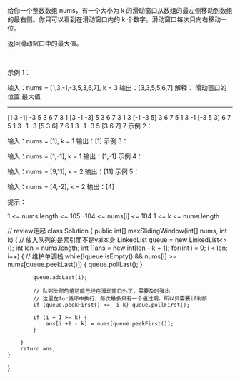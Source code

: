 给你一个整数数组 nums，有一个大小为 k 的滑动窗口从数组的最左侧移动到数组的最右侧。你只可以看到在滑动窗口内的 k 个数字。滑动窗口每次只向右移动一位。

返回滑动窗口中的最大值。

 

示例 1：

输入：nums = [1,3,-1,-3,5,3,6,7], k = 3
输出：[3,3,5,5,6,7]
解释：
滑动窗口的位置                最大值
---------------               -----
[1  3  -1] -3  5  3  6  7       3
 1 [3  -1  -3] 5  3  6  7       3
 1  3 [-1  -3  5] 3  6  7       5
 1  3  -1 [-3  5  3] 6  7       5
 1  3  -1  -3 [5  3  6] 7       6
 1  3  -1  -3  5 [3  6  7]      7
示例 2：

输入：nums = [1], k = 1
输出：[1]
示例 3：

输入：nums = [1,-1], k = 1
输出：[1,-1]
示例 4：

输入：nums = [9,11], k = 2
输出：[11]
示例 5：

输入：nums = [4,-2], k = 2
输出：[4]
 

提示：

1 <= nums.length <= 105
-104 <= nums[i] <= 104
1 <= k <= nums.length



// review走起
class Solution {
    public int[] maxSlidingWindow(int[] nums, int k) {
        // 放入队列的是索引而不是val本身
        LinkedList<Integer> queue = new LinkedList<>();
        int len = nums.length;
        int []ans = new int[len - k + 1];
        for(int i = 0; i < len; i++) {
            // 维护单调栈
            while(!queue.isEmpty() && nums[i] >= nums[queue.peekLast()]) {
                queue.pollLast();
            }

            queue.addLast(i);

            // 队列头部的值可能已经在滑动窗口外了，需要及时弹出
            // 这里在for循环中执行，每次最多只有一个值过期，所以只需要if判断
            if (queue.peekFirst() <=  i-k) queue.pollFirst();

            if (i + 1 >= k) {
                ans[i +1 - k] = nums[queue.peekFirst()];
            }
            
        }
        return ans;
    }
    
}